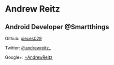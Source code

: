 <!-- .slide: data-background="#218777" -->

# Andrew Reitz

## Android Developer @Smartthings

Github: [pieces029](//github.com/pieces029)

Twitter: [@andrewreitz_](//twitter.com/andrewreitz_)

Google+: [+AndrewReitz](//plus.google.com/+AndrewReitz/posts)
